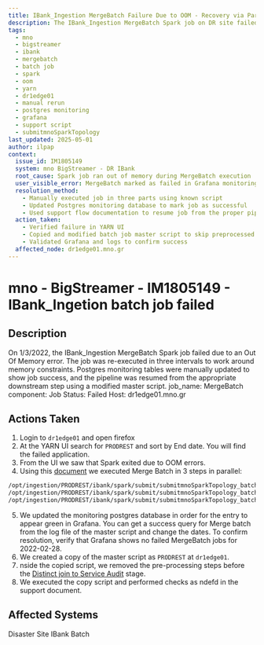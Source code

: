 ```yaml
---
title: IBank_Ingestion MergeBatch Failure Due to OOM - Recovery via Parallel Execution
description: The IBank_Ingestion MergeBatch Spark job on DR site failed due to Out Of Memory (OOM) error. Job was manually split and re-executed in three time intervals. Postgres monitoring database was updated to reflect job success.
tags:
  - mno
  - bigstreamer
  - ibank
  - mergebatch
  - batch job
  - spark
  - oom
  - yarn
  - dr1edge01
  - manual rerun
  - postgres monitoring
  - grafana
  - support script
  - submitmnoSparkTopology
last_updated: 2025-05-01
author: ilpap
context:
  issue_id: IM1805149
  system: mno BigStreamer - DR IBank
  root_cause: Spark job ran out of memory during MergeBatch execution
  user_visible_error: MergeBatch marked as failed in Grafana monitoring tool
  resolution_method:
    - Manually executed job in three parts using known script
    - Updated Postgres monitoring database to mark job as successful
    - Used support flow documentation to resume job from the proper pipeline stage
  action_taken:
    - Verified failure in YARN UI
    - Copied and modified batch job master script to skip preprocessed stages
    - Validated Grafana and logs to confirm success
  affected_node: dr1edge01.mno.gr
---
```

# mno - BigStreamer - IM1805149 - IBank_Ingetion batch job failed
## Description
On 1/3/2022, the IBank_Ingestion MergeBatch Spark job failed due to an Out Of Memory error. The job was re-executed in three intervals to work around memory constraints. Postgres monitoring tables were manually updated to show job success, and the pipeline was resumed from the appropriate downstream step using a modified master script.
job_name: MergeBatch
component: Job
Status: Failed
Host: dr1edge01.mno.gr
## Actions Taken
1. Login to `dr1edge01` and open firefox
2. At the YARN UI search for `PRODREST` and sort by End date. You will find the failed application.
3. From the UI we saw that Spark exited due to OOM errors.
4. Using this [document](KnowledgeBase/mno/BigStreamer/supportDocuments/applicationFlows/ibank.md#merge-batch) we executed Merge Batch in 3 steps in parallel:
```bash
/opt/ingestion/PRODREST/ibank/spark/submit/submitmnoSparkTopology_batch_cluster_mno_STABLE.sh "2022-02-28 00:00:00" "2022-02-28 12:00:00"
/opt/ingestion/PRODREST/ibank/spark/submit/submitmnoSparkTopology_batch_cluster_mno_STABLE.sh "2022-02-28 12:00:00" "2022-02-28 18:00:00"
/opt/ingestion/PRODREST/ibank/spark/submit/submitmnoSparkTopology_batch_cluster_mno_STABLE.sh "2022-02-28 18:00:00" "2022-01-03 00:00:00"
```
5. We updated the monitoring postgres database in order for the entry to appear green in Grafana. You can get a success query for Merge batch from the log file of the master script and change the dates. To confirm resolution, verify that Grafana shows no failed MergeBatch jobs for 2022-02-28.
6. We created a copy of the master script as `PRODREST` at `dr1edge01`.
7. nside the copied script, we removed the pre-processing steps before the [Distinct join to Service Audit](https://metis.ghi.com/obss/oss/sysadmin-group/support/-/blob/master/KnowledgeBase/mno/BigStreamer/supportDocuments/applicationFlows/ibank.md#distinct-join-to-service-audit) stage.
8. We executed the copy script and performed checks as ndefd in the support document.
## Affected Systems
Disaster Site IBank Batch
